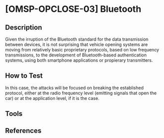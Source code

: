 # [OMSP-OPCLOSE-03] Bluetooth
## Description
Given the irruption of the Bluetooth standard for the data transmission between devices, it is not surprising that vehicle opening systems are moving from relatively basic proprietary protocols, based on low frequency transmissions, to the development of Bluetooth-based authentication systems, using both smartphone applications or propierary transmitters. 

## How to Test
In this case, the attacks will be focused on breaking the established protocol, either at the radio frequency level (emitting signals that open the car) or at the application level, if it is the case.

## Tools

## References
